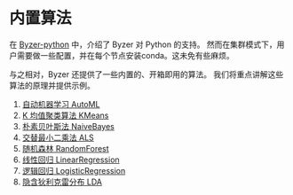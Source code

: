 # 内置算法

在 [Byzer-python](/byzer-lang/zh-cn/python/README.md) 中，介绍了 Byzer 对 Python 的支持。
然而在集群模式下，用户需要做一些配置，并在每个节点安装conda。这未免有些麻烦。

与之相对，Byzer 还提供了一些内置的、开箱即用的算法。
我们将重点讲解这些算法的原理并提供示例。

1. [自动机器学习 AutoML](../../../../byzer-lang/zh-cn/ml/algs/auto_ml.md) 
2. [K 均值聚类算法 KMeans](../../../../byzer-lang/zh-cn/ml/algs/kmeans.md)
3. [朴素贝叶斯法 NaiveBayes](../../../../byzer-lang/zh-cn/ml/algs/naive_bayes.md)
4. [交替最小二乘法 ALS](../../../../byzer-lang/zh-cn/ml/algs/als.md)
5. [随机森林 RandomForest](../../../../byzer-lang/zh-cn/ml/algs/random_forest.md)
6. [线性回归 LinearRegression](../../../../byzer-lang/zh-cn/ml/algs/linear_regression.md)
7. [逻辑回归 LogisticRegression](../../../../byzer-lang/zh-cn/ml/algs/logistic_regression.md)
8. [隐含狄利克雷分布 LDA](../../../../byzer-lang/zh-cn/ml/algs/lda.md)